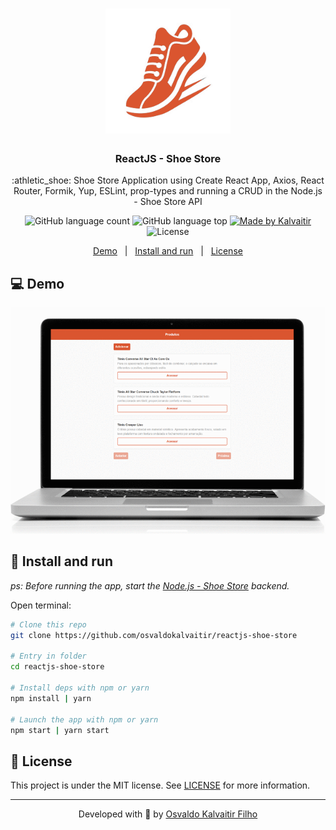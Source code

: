<h1 align="center">
    <img src="/.github/assets/logo.png"
    width="200px"
    alt="Logo" />
</h1>

<h3 align="center">
  ReactJS - Shoe Store
</h3>

<p align="center">
  :athletic_shoe: Shoe Store Application using Create React App, Axios, React Router, Formik, Yup, ESLint, prop-types and running a CRUD in the Node.js - Shoe Store API
</p>

<p align="center">
  <img alt="GitHub language count" src="https://img.shields.io/github/languages/count/osvaldokalvaitir/reactjs-shoe-store.svg?color=00A83A">

  <img alt="GitHub language top" src="https://img.shields.io/github/languages/top/osvaldokalvaitir/reactjs-shoe-store.svg?color=00A83A">

  <a href="https://kalvaitir.com/">
    <img alt="Made by Kalvaitir" src="https://img.shields.io/badge/made%20by-Kalvaitir-00A83A">
  </a>

  <img alt="License" src="https://img.shields.io/badge/license-MIT-00A83A">
</p>

<p align="center">
  <a href="#computer-demo">Demo</a>&nbsp;&nbsp;&nbsp;|&nbsp;&nbsp;&nbsp;<a href="#wrench-install-and-run">Install and run</a>&nbsp;&nbsp;&nbsp;|&nbsp;&nbsp;&nbsp;<a href="#memo-license">License</a>
</p>

## :computer: Demo

![Demo](/.github/assets/demo.gif)

## :wrench: Install and run

_ps: Before running the app, start the [Node.js - Shoe Store](https://github.com/osvaldokalvaitir/nodejs-shoe-store) backend._

Open terminal:

```sh
# Clone this repo
git clone https://github.com/osvaldokalvaitir/reactjs-shoe-store

# Entry in folder
cd reactjs-shoe-store

# Install deps with npm or yarn
npm install | yarn

# Launch the app with npm or yarn
npm start | yarn start
```

## :memo: License

This project is under the MIT license. See [LICENSE](/LICENSE) for more information.

---

<p align="center">
Developed with 💚 by <a href="https://www.linkedin.com/in/osvaldokalvaitir">Osvaldo Kalvaitir Filho</a>
</p>
